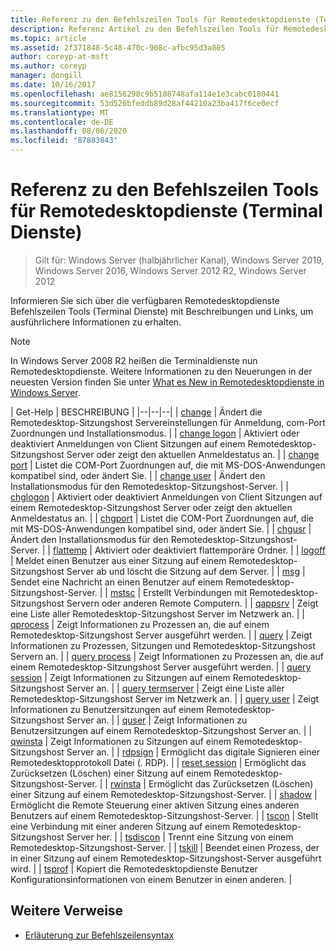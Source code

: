 ```yaml
---
title: Referenz zu den Befehlszeilen Tools für Remotedesktopdienste (Terminal Dienste)
description: Referenz Artikel zu den Befehlszeilen Tools für Remotedesktopdienste (RDS).
ms.topic: article
ms.assetid: 2f371848-5c48-470c-908c-afbc95d3a805
author: coreyp-at-msft
ms.author: coreyp
manager: dongill
ms.date: 10/16/2017
ms.openlocfilehash: ae8156298c9b5108748afa114e1e3cabc0180441
ms.sourcegitcommit: 53d526bfeddb89d28af44210a23ba417f6ce0ecf
ms.translationtype: MT
ms.contentlocale: de-DE
ms.lasthandoff: 08/06/2020
ms.locfileid: "87883843"
---
```

# <a name="remote-desktop-services-terminal-services-command-line-tools-reference"></a>Referenz zu den Befehlszeilen Tools für Remotedesktopdienste (Terminal Dienste)

> Gilt für: Windows Server (halbjährlicher Kanal), Windows Server 2019, Windows Server 2016, Windows Server 2012 R2, Windows Server 2012

Informieren Sie sich über die verfügbaren Remotedesktopdienste Befehlszeilen Tools (Terminal Dienste) mit Beschreibungen und Links, um ausführlichere Informationen zu erhalten.

> [!NOTE]
> In Windows Server 2008 R2 heißen die Terminaldienste nun Remotedesktopdienste. Weitere Informationen zu den Neuerungen in der neuesten Version finden Sie unter [What es New in Remotedesktopdienste in Windows Server](/previous-versions/windows/it-pro/windows-server-2012-r2-and-2012/dn283323(v=ws.11)).

| Get-Help | BESCHREIBUNG |
|--|--|--|
| [change](change.md) | Ändert die Remotedesktop-Sitzungshost Servereinstellungen für Anmeldung, com-Port Zuordnungen und Installationsmodus. |
| [change logon](change-logon.md) | Aktiviert oder deaktiviert Anmeldungen von Client Sitzungen auf einem Remotedesktop-Sitzungshost Server oder zeigt den aktuellen Anmeldestatus an. |
| [change port](change-port.md) | Listet die COM-Port Zuordnungen auf, die mit MS-DOS-Anwendungen kompatibel sind, oder ändert Sie. |
| [change user](change-user.md) | Ändert den Installationsmodus für den Remotedesktop-Sitzungshost-Server. |
| [chglogon](chglogon.md) | Aktiviert oder deaktiviert Anmeldungen von Client Sitzungen auf einem Remotedesktop-Sitzungshost Server oder zeigt den aktuellen Anmeldestatus an. |
| [chgport](chgport.md) | Listet die COM-Port Zuordnungen auf, die mit MS-DOS-Anwendungen kompatibel sind, oder ändert Sie. |
| [chgusr](chgusr.md) | Ändert den Installationsmodus für den Remotedesktop-Sitzungshost-Server. |
| [flattemp](flattemp.md) | Aktiviert oder deaktiviert flattemporäre Ordner. |
| [logoff](logoff.md) | Meldet einen Benutzer aus einer Sitzung auf einem Remotedesktop-Sitzungshost Server ab und löscht die Sitzung auf dem Server. |
| [msg](msg.md) | Sendet eine Nachricht an einen Benutzer auf einem Remotedesktop-Sitzungshost-Server. |
| [mstsc](mstsc.md) | Erstellt Verbindungen mit Remotedesktop-Sitzungshost Servern oder anderen Remote Computern. |
| [qappsrv](qappsrv.md) | Zeigt eine Liste aller Remotedesktop-Sitzungshost Server im Netzwerk an. |
| [qprocess](qprocess.md) | Zeigt Informationen zu Prozessen an, die auf einem Remotedesktop-Sitzungshost Server ausgeführt werden. |
| [query](query.md) | Zeigt Informationen zu Prozessen, Sitzungen und Remotedesktop-Sitzungshost Servern an. |
| [query process](query-process.md) | Zeigt Informationen zu Prozessen an, die auf einem Remotedesktop-Sitzungshost Server ausgeführt werden. |
| [query session](query-session.md) | Zeigt Informationen zu Sitzungen auf einem Remotedesktop-Sitzungshost Server an. |
| [query termserver](query-termserver.md) | Zeigt eine Liste aller Remotedesktop-Sitzungshost Server im Netzwerk an. |
| [query user](query-user.md) | Zeigt Informationen zu Benutzersitzungen auf einem Remotedesktop-Sitzungshost Server an. |
| [quser](quser.md) | Zeigt Informationen zu Benutzersitzungen auf einem Remotedesktop-Sitzungshost Server an. |
| [qwinsta](qwinsta.md) | Zeigt Informationen zu Sitzungen auf einem Remotedesktop-Sitzungshost Server an. |
| [rdpsign](rdpsign.md) | Ermöglicht das digitale Signieren einer Remotedesktopprotokoll Datei (. RDP). |
| [reset session](reset-session.md) | Ermöglicht das Zurücksetzen (Löschen) einer Sitzung auf einem Remotedesktop-Sitzungshost-Server. |
| [rwinsta](rwinsta.md) | Ermöglicht das Zurücksetzen (Löschen) einer Sitzung auf einem Remotedesktop-Sitzungshost-Server. |
| [shadow](shadow.md) | Ermöglicht die Remote Steuerung einer aktiven Sitzung eines anderen Benutzers auf einem Remotedesktop-Sitzungshost-Server. |
| [tscon](tscon.md) | Stellt eine Verbindung mit einer anderen Sitzung auf einem Remotedesktop-Sitzungshost Server her. |
| [tsdiscon](tsdiscon.md) | Trennt eine Sitzung von einem Remotedesktop-Sitzungshost-Server. |
| [tskill](tskill.md) | Beendet einen Prozess, der in einer Sitzung auf einem Remotedesktop-Sitzungshost-Server ausgeführt wird. |
| [tsprof](tsprof.md) | Kopiert die Remotedesktopdienste Benutzer Konfigurationsinformationen von einem Benutzer in einen anderen. |

## <a name="additional-references"></a>Weitere Verweise

- [Erläuterung zur Befehlszeilensyntax](command-line-syntax-key.md)